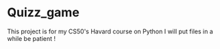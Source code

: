 # Quizz_game 
This project is for my CS50's Havard course on Python 
I will put files in a while be patient !
